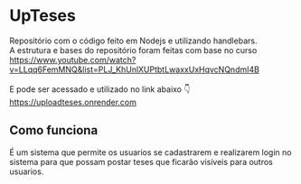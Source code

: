 # UpTeses

Repositório com o código feito em Nodejs e utilizando handlebars.<br>
A estrutura e bases do repositório foram feitas com base no curso <br>
https://www.youtube.com/watch?v=LLqq6FemMNQ&list=PLJ_KhUnlXUPtbtLwaxxUxHqvcNQndmI4B<br>
<br>
E pode ser acessado e utilizado no link abaixo 👇<br>
https://uploadteses.onrender.com

## Como funciona

É um sistema que permite os usuarios se cadastrarem e realizarem login no sistema
para que possam postar teses que ficarão visíveis para outros usuarios.
